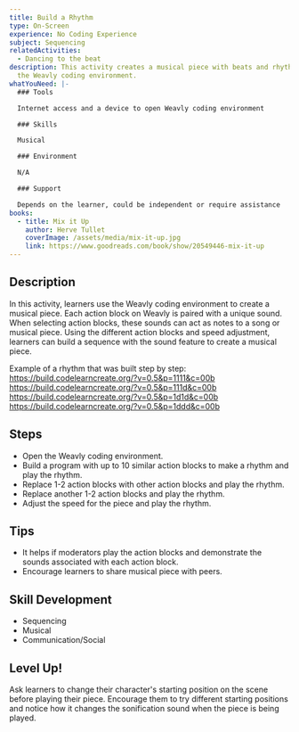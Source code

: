 ```yaml
---
title: Build a Rhythm
type: On-Screen
experience: No Coding Experience
subject: Sequencing
relatedActivities:
  - Dancing to the beat
description: This activity creates a musical piece with beats and rhythms using
  the Weavly coding environment.
whatYouNeed: |-
  ### Tools

  Internet access and a device to open Weavly coding environment

  ### Skills

  Musical

  ### Environment

  N/A

  ### Support

  Depends on the learner, could be independent or require assistance
books:
  - title: Mix it Up
    author: Herve Tullet
    coverImage: /assets/media/mix-it-up.jpg
    link: https://www.goodreads.com/book/show/20549446-mix-it-up
---
```

## Description

In this activity, learners use the Weavly coding environment to create a musical piece. Each action block on Weavly is paired with a unique sound. When selecting action blocks, these sounds can act as notes to a song or musical piece. Using the different action blocks and speed adjustment, learners can build a sequence with the sound feature to create a musical piece.

Example of a rhythm that was built step by step:\
<https://build.codelearncreate.org/?v=0.5&p=1111&c=00b>\
<https://build.codelearncreate.org/?v=0.5&p=111d&c=00b>\
<https://build.codelearncreate.org/?v=0.5&p=1d1d&c=00b>\
<https://build.codelearncreate.org/?v=0.5&p=1ddd&c=00b>

## Steps

* Open the Weavly coding environment.
* Build a program with up to 10 similar action blocks to make a rhythm and play the rhythm.
* Replace 1-2 action blocks with other action blocks and play the rhythm.
* Replace another 1-2 action blocks and play the rhythm.
* Adjust the speed for the piece and play the rhythm. 

## Tips

* It helps if moderators play the action blocks and demonstrate the sounds associated with each action block.
* Encourage learners to share musical piece with peers.

## Skill Development

* Sequencing
* Musical 
* Communication/Social

## Level Up!

Ask learners to change their character's starting position on the scene before playing their piece. Encourage them to try different starting positions and notice how it changes the sonification sound when the piece is being played.